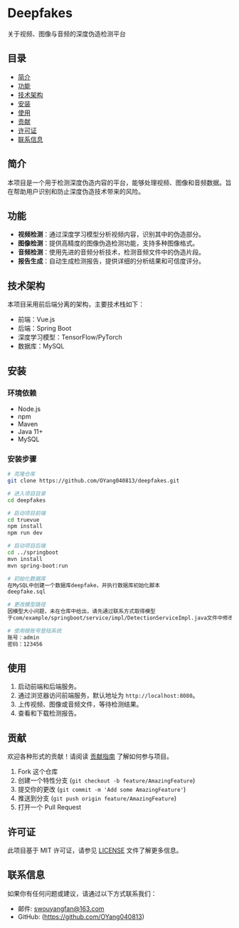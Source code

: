 # Deepfakes

关于视频、图像与音频的深度伪造检测平台

## 目录

- [简介](#简介)
- [功能](#功能)
- [技术架构](#技术架构)
- [安装](#安装)
- [使用](#使用)
- [贡献](#贡献)
- [许可证](#许可证)
- [联系信息](#联系信息)

## 简介

本项目是一个用于检测深度伪造内容的平台，能够处理视频、图像和音频数据。旨在帮助用户识别和防止深度伪造技术带来的风险。

## 功能

- **视频检测**：通过深度学习模型分析视频内容，识别其中的伪造部分。
- **图像检测**：提供高精度的图像伪造检测功能，支持多种图像格式。
- **音频检测**：使用先进的音频分析技术，检测音频文件中的伪造片段。
- **报告生成**：自动生成检测报告，提供详细的分析结果和可信度评分。

## 技术架构

本项目采用前后端分离的架构，主要技术栈如下：

- 前端：Vue.js
- 后端：Spring Boot
- 深度学习模型：TensorFlow/PyTorch
- 数据库：MySQL

## 安装

### 环境依赖

- Node.js
- npm
- Maven
- Java 11+
- MySQL

### 安装步骤

```bash
# 克隆仓库
git clone https://github.com/OYang040813/deepfakes.git

# 进入项目目录
cd deepfakes

# 启动项目前端
cd truevue
npm install
npm run dev

# 启动项目后端
cd ../springboot
mvn install
mvn spring-boot:run

# 初始化数据库
在MySQL中创建一个数据库deepfake，并执行数据库初始化脚本
deepfake.sql

# 更改模型路径
因模型大小问题，未在仓库中给出，请先通过联系方式取得模型
于com/example/springboot/service/impl/DetectionServiceImpl.java文件中修改检测模型路径

# 使用根账号登陆系统
账号：admin
密码：123456
```

## 使用

1. 启动前端和后端服务。
2. 通过浏览器访问前端服务，默认地址为 `http://localhost:8080`。
3. 上传视频、图像或音频文件，等待检测结果。
4. 查看和下载检测报告。

## 贡献

欢迎各种形式的贡献！请阅读 [贡献指南](CONTRIBUTING.md) 了解如何参与项目。

1. Fork 这个仓库
2. 创建一个特性分支 (`git checkout -b feature/AmazingFeature`)
3. 提交你的更改 (`git commit -m 'Add some AmazingFeature'`)
4. 推送到分支 (`git push origin feature/AmazingFeature`)
5. 打开一个 Pull Request

## 许可证

此项目基于 MIT 许可证，请参见 [LICENSE](LICENSE) 文件了解更多信息。

## 联系信息

如果你有任何问题或建议，请通过以下方式联系我们：

- 邮件: swouyangfan@163.com
- GitHub: (https://github.com/OYang040813)

